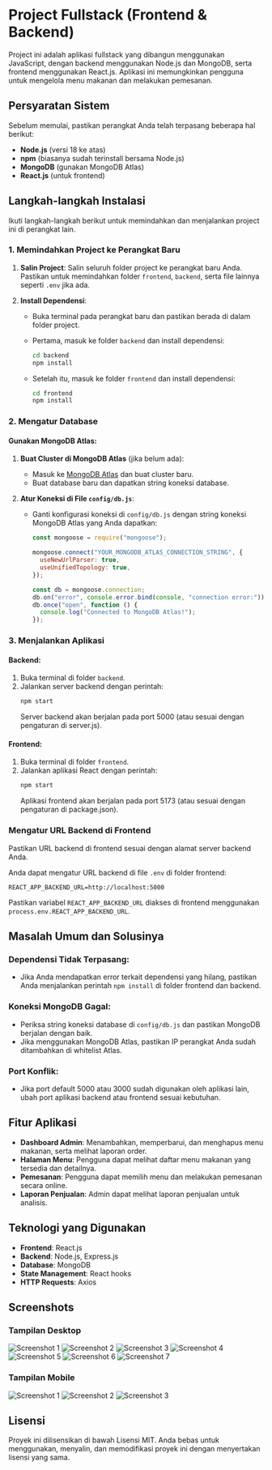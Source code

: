 # Project Fullstack (Frontend & Backend)

Project ini adalah aplikasi fullstack yang dibangun menggunakan JavaScript, dengan backend menggunakan Node.js dan MongoDB, serta frontend menggunakan React.js. Aplikasi ini memungkinkan pengguna untuk mengelola menu makanan dan melakukan pemesanan.

## Persyaratan Sistem

Sebelum memulai, pastikan perangkat Anda telah terpasang beberapa hal berikut:
- **Node.js** (versi 18 ke atas)
- **npm** (biasanya sudah terinstall bersama Node.js)
- **MongoDB** (gunakan MongoDB Atlas)
- **React.js** (untuk frontend)

## Langkah-langkah Instalasi

Ikuti langkah-langkah berikut untuk memindahkan dan menjalankan project ini di perangkat lain.

### 1. Memindahkan Project ke Perangkat Baru

1. **Salin Project**: Salin seluruh folder project ke perangkat baru Anda. Pastikan untuk memindahkan folder `frontend`, `backend`, serta file lainnya seperti `.env` jika ada.

2. **Install Dependensi**:
   - Buka terminal pada perangkat baru dan pastikan berada di dalam folder project.
   
   - Pertama, masuk ke folder `backend` dan install dependensi:
     ```bash
     cd backend
     npm install
     ```

   - Setelah itu, masuk ke folder `frontend` dan install dependensi:
     ```bash
     cd frontend
     npm install
     ```

### 2. Mengatur Database

#### Gunakan MongoDB Atlas:
1. **Buat Cluster di MongoDB Atlas** (jika belum ada):
   - Masuk ke [MongoDB Atlas](https://www.mongodb.com/cloud/atlas) dan buat cluster baru.
   - Buat database baru dan dapatkan string koneksi database.

2. **Atur Koneksi di File `config/db.js`**:
   - Ganti konfigurasi koneksi di `config/db.js` dengan string koneksi MongoDB Atlas yang Anda dapatkan:
     ```javascript
     const mongoose = require("mongoose");

     mongoose.connect("YOUR_MONGODB_ATLAS_CONNECTION_STRING", {
       useNewUrlParser: true,
       useUnifiedTopology: true,
     });

     const db = mongoose.connection;
     db.on("error", console.error.bind(console, "connection error:"));
     db.once("open", function () {
       console.log("Connected to MongoDB Atlas!");
     });
     ```

### 3. Menjalankan Aplikasi

#### Backend:
1. Buka terminal di folder `backend`.
2. Jalankan server backend dengan perintah:
   ```bash
   npm start
   ```
   Server backend akan berjalan pada port 5000 (atau sesuai dengan pengaturan di server.js).

#### Frontend:
1. Buka terminal di folder `frontend`.
2. Jalankan aplikasi React dengan perintah:
   ```bash
   npm start
   ```
   Aplikasi frontend akan berjalan pada port 5173 (atau sesuai dengan pengaturan di package.json).

### Mengatur URL Backend di Frontend
Pastikan URL backend di frontend sesuai dengan alamat server backend Anda.

Anda dapat mengatur URL backend di file `.env` di folder frontend:
```
REACT_APP_BACKEND_URL=http://localhost:5000
```
Pastikan variabel `REACT_APP_BACKEND_URL` diakses di frontend menggunakan `process.env.REACT_APP_BACKEND_URL`.

## Masalah Umum dan Solusinya

### Dependensi Tidak Terpasang:
- Jika Anda mendapatkan error terkait dependensi yang hilang, pastikan Anda menjalankan perintah `npm install` di folder frontend dan backend.

### Koneksi MongoDB Gagal:
- Periksa string koneksi database di `config/db.js` dan pastikan MongoDB berjalan dengan baik.
- Jika menggunakan MongoDB Atlas, pastikan IP perangkat Anda sudah ditambahkan di whitelist Atlas.

### Port Konflik:
- Jika port default 5000 atau 3000 sudah digunakan oleh aplikasi lain, ubah port aplikasi backend atau frontend sesuai kebutuhan.

## Fitur Aplikasi
- **Dashboard Admin**: Menambahkan, memperbarui, dan menghapus menu makanan, serta melihat laporan order.
- **Halaman Menu**: Pengguna dapat melihat daftar menu makanan yang tersedia dan detailnya.
- **Pemesanan**: Pengguna dapat memilih menu dan melakukan pemesanan secara online.
- **Laporan Penjualan**: Admin dapat melihat laporan penjualan untuk analisis.

## Teknologi yang Digunakan
- **Frontend**: React.js
- **Backend**: Node.js, Express.js
- **Database**: MongoDB
- **State Management**: React hooks
- **HTTP Requests**: Axios

## Screenshots
### Tampilan Desktop
![Screenshot 1](https://raw.githubusercontent.com/romiwebdev/EpicureanApp-MERN/26d63361de64c790f8c023770378b3a855e6df91/imageFitur/menu.png)
![Screenshot 2](https://raw.githubusercontent.com/romiwebdev/EpicureanApp-MERN/refs/heads/main/imageFitur/detail.png)
![Screenshot 3](https://raw.githubusercontent.com/romiwebdev/EpicureanApp-MERN/refs/heads/main/imageFitur/cart.png)
![Screenshot 4](https://raw.githubusercontent.com/romiwebdev/EpicureanApp-MERN/refs/heads/main/imageFitur/login.png)
![Screenshot 5](https://raw.githubusercontent.com/romiwebdev/EpicureanApp-MERN/refs/heads/main/imageFitur/menuDashboard.png)
![Screenshot 6](https://raw.githubusercontent.com/romiwebdev/EpicureanApp-MERN/refs/heads/main/imageFitur/laporan.png)
![Screenshot 7](https://raw.githubusercontent.com/romiwebdev/EpicureanApp-MERN/refs/heads/main/imageFitur/struk.png)
### Tampilan Mobile
![Screenshot 1](https://raw.githubusercontent.com/romiwebdev/EpicureanApp-MERN/refs/heads/main/imageFitur/menuMobile.png)
![Screenshot 2](https://raw.githubusercontent.com/romiwebdev/EpicureanApp-MERN/refs/heads/main/imageFitur/menuDashboardMobile.png)
![Screenshot 3](https://raw.githubusercontent.com/romiwebdev/EpicureanApp-MERN/refs/heads/main/imageFitur/laporanMobile.png)

## Lisensi
Proyek ini dilisensikan di bawah Lisensi MIT. Anda bebas untuk menggunakan, menyalin, dan memodifikasi proyek ini dengan menyertakan lisensi yang sama.